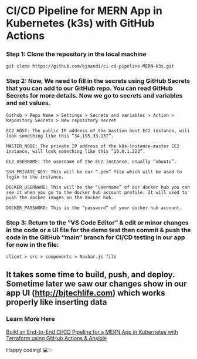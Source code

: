 # CI/CD Pipeline for MERN App in Kubernetes (k3s) with GitHub Actions
 
### Step 1: Clone the repository in the local machine

```
git clone https://github.com/bjnandi/ci-cd-pipeline-MERN-k3s.git
```

### Step 2: Now, We need to fill in the secrets using GitHub Secrets that you can add to our GitHub repo. You can read GitHub Secrets for more details. Now we go to secrets and variables and set values.
```
Github > Repo Name > Settings > Secrets and variables > Action > Repository Secrets > New repository secret
```
```
EC2_HOST: The public IP address of the bastion host EC2 instance, will look something like this “34.195.33.137”.
```
```
MASTER_NODE: The private IP address of the k8s-instance-master EC2 instance, will look something like this “10.0.1.222”.
```
```
EC2_USERNAME: The username of the EC2 instance, usually “ubuntu”.
```
```
SSH_PRIVATE_KEY: This will be our “.pem” file which will be used to login to the instance.
```
```
DOCKER_USERNAME: This will be the “username” of our docker hub you can see it when you go to the docker hub account profile. It will used to push the docker images on the docker hub.
```
```
DOCKER_PASSWORD: This is the “password” of your docker hub account.
```

### Step 3: Return to the “VS Code Editor” & edit or minor changes in the code or a UI file for the demo test then commit & push the code in the GitHub “main” branch for CI/CD testing in our app for now in the file:
```
client > src > components > Navbar.js file
```

## It takes some time to build, push, and deploy. Sometime later we saw our changes show in our app UI (http://bjtechlife.com) which works properly like inserting data

### Learn More Here
[Build an End-to-End CI/CD Pipeline for a MERN App in Kubernetes with Terraform using GitHub Actions & Ansible](https://medium.com/aws-in-plain-english/build-an-end-to-end-ci-cd-pipeline-for-mern-app-terraform-using-github-actions-with-ansible-d7686ccc8db1)

Happy coding! 💻✨
